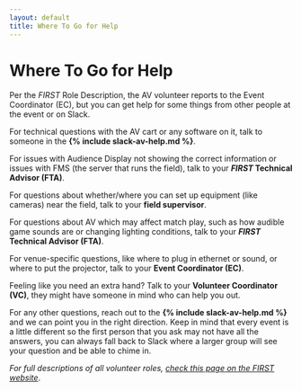 ```yaml
---
layout: default
title: Where To Go for Help
---
```


# Where To Go for Help

Per the *FIRST* Role Description, the AV volunteer reports to the Event Coordinator (EC), but you can get help for some things from other people at the event or on Slack.

For technical questions with the AV cart or any software on it, talk to someone in the **{% include slack-av-help.md %}**.

For issues with Audience Display not showing the correct information or issues with FMS (the server that runs the field), talk to your ***FIRST* Technical Advisor (FTA)**.

For questions about whether/where you can set up equipment (like cameras) near the field, talk to your **field supervisor**.

For questions about AV which may affect match play, such as how audible game sounds are or changing lighting conditions, talk to your ***FIRST* Technical Advisor (FTA)**.

For venue-specific questions, like where to plug in ethernet or sound, or where to put the projector, talk to your **Event Coordinator (EC)**.

Feeling like you need an extra hand? Talk to your **Volunteer Coordinator (VC)**, they might have someone in mind who can help you out.

For any other questions, reach out to the **{% include slack-av-help.md %}** and we can point you in the right direction. Keep in mind that every event is a little different so the first person that you ask may not have all the answers, you can always fall back to Slack where a larger group will see your question and be able to chime in.

*For full descriptions of all volunteer roles, [check this page on the FIRST website](https://www.firstinspires.org/resource-library/frc/volunteer-event-roles-and-training-resources)*.